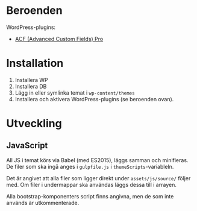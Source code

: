 # Beroenden

WordPress-plugins:

* [ACF (Advanced Custom Fields) Pro](http://www.advancedcustomfields.com/pro/)

# Installation

1. Installera WP
2. Installera DB
3. Lägg in eller symlinka temat i `wp-content/themes`
4. Installera och aktivera WordPress-plugins (se beroenden ovan).

# Utveckling

## JavaScript

All JS i temat körs via Babel (med ES2015), läggs samman och minifieras. De
filer som ska ingå anges i `gulpfile.js` i `themeScripts`-variableln.

Det är angivet att alla filer som ligger direkt under `assets/js/source/`
följer med.  Om filer i undermappar ska användas läggs dessa till i arrayen.

Alla bootstrap-komponenters script finns angivna, men de som inte används är
utkommenterade.
